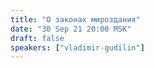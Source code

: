 ```yaml
---
title: "О законах мироздания"
date: "30 Sep 21 20:00 MSK"
draft: false
speakers: ["vladimir-gudilin"]
---
```

